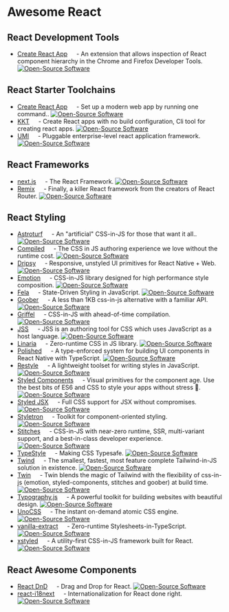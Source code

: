 Awesome React
===

## React Development Tools

- [Create React App](https://github.com/facebook/react-devtools) <img align="bottom" height="13" src="https://img.shields.io/github/stars/facebook/react-devtools.svg?label=" /> - An extension that allows inspection of React component hierarchy in the Chrome and Firefox Developer Tools. [![Open-Source Software][OSS Icon]](https://github.com/facebook/react-devtools)

## React Starter Toolchains

- [Create React App](https://create-react-app.dev/) <img align="bottom" height="13" src="https://img.shields.io/github/stars/facebook/create-react-app.svg?label=" /> - Set up a modern web app by running one command.. [![Open-Source Software][OSS Icon]](https://github.com/facebook/create-react-app)
- [KKT](https://kktjs.github.io/kkt) <img align="bottom" height="13" src="https://img.shields.io/github/stars/kktjs/kkt.svg?label=" /> - Create React apps with no build configuration, Cli tool for creating react apps. [![Open-Source Software][OSS Icon]](https://github.com/kktjs/kkt)
- [UMI](https://umijs.org/) <img align="bottom" height="13" src="https://img.shields.io/github/stars/umijs/umi.svg?label=" /> - Pluggable enterprise-level react application framework. [![Open-Source Software][OSS Icon]](https://github.com/umijs/umi)

## React Frameworks

- [next.js](https://nextjs.org/) <img align="bottom" height="13" src="https://img.shields.io/github/stars/vercel/next.js.svg?label=" /> - The React Framework. [![Open-Source Software][OSS Icon]](https://github.com/vercel/next.js)
- [Remix](https://remix.run/) <img align="bottom" height="13" src="https://img.shields.io/github/stars/remix-run/remix.svg?label=" /> - Finally, a killer React framework from the creators of React Router. [![Open-Source Software][OSS Icon]](https://github.com/remix-run/remix)

## React Styling

- [Astroturf](https://4catalyzer.github.io/astroturf/) <img align="bottom" height="13" src="https://img.shields.io/github/stars/4Catalyzer/astroturf.svg?label=" /> - An "artificial" CSS-in-JS for those that want it all.. [![Open-Source Software][OSS Icon]](https://github.com/4Catalyzer/astroturf)
- [Compiled](https://compiledcssinjs.com/) <img align="bottom" height="13" src="https://img.shields.io/github/stars/atlassian-labs/compiled.svg?label=" /> - The CSS in JS authoring experience we love without the runtime cost. [![Open-Source Software][OSS Icon]](https://github.com/atlassian-labs/compiled)
- [Dripsy](https://dripsy.xyz/) <img align="bottom" height="13" src="https://img.shields.io/github/stars/nandorojo/dripsy.svg?label=" /> - Responsive, unstyled UI primitives for React Native + Web. [![Open-Source Software][OSS Icon]](https://github.com/nandorojo/dripsy)
- [Emotion](https://emotion.sh/) <img align="bottom" height="13" src="https://img.shields.io/github/stars/emotion-js/emotion.svg?label=" /> - CSS-in-JS library designed for high performance style composition. [![Open-Source Software][OSS Icon]](https://github.com/emotion-js/emotion)
- [Fela](http://fela.js.org) <img align="bottom" height="13" src="https://img.shields.io/github/stars/robinweser/fela.svg?label=" /> - State-Driven Styling in JavaScript. [![Open-Source Software][OSS Icon]](https://github.com/robinweser/fela)
- [Goober](https://goober.rocks/) <img align="bottom" height="13" src="https://img.shields.io/github/stars/cristianbote/goober.svg?label=" /> - A less than 1KB css-in-js alternative with a familiar API. [![Open-Source Software][OSS Icon]](https://github.com/cristianbote/goober)
- [Griffel](https://griffel.js.org/) <img align="bottom" height="13" src="https://img.shields.io/github/stars/microsoft/griffel.svg?label=" /> - CSS-in-JS with ahead-of-time compilation. [![Open-Source Software][OSS Icon]](https://github.com/microsoft/griffel)
- [JSS](https://cssinjs.org/) <img align="bottom" height="13" src="https://img.shields.io/github/stars/cssinjs/jss.svg?label=" /> - JSS is an authoring tool for CSS which uses JavaScript as a host language. [![Open-Source Software][OSS Icon]](https://github.com/cssinjs/jss)
- [Linaria](https://linaria.dev/) <img align="bottom" height="13" src="https://img.shields.io/github/stars/callstack/linaria.svg?label=" /> - Zero-runtime CSS in JS library. [![Open-Source Software][OSS Icon]](https://github.com/callstack/linaria)
- [Polished](https://github.com/Shopify/restyle) <img align="bottom" height="13" src="https://img.shields.io/github/stars/styled-components/polished.svg?label=" /> - A type-enforced system for building UI components in React Native with TypeScript. [![Open-Source Software][OSS Icon]](https://github.com/styled-components/polished)
- [Restyle](https://polished.js.org/) <img align="bottom" height="13" src="https://img.shields.io/github/stars/Shopify/restyle.svg?label=" /> - A lightweight toolset for writing styles in JavaScript. [![Open-Source Software][OSS Icon]](https://github.com/Shopify/restyle)
- [Styled Components](https://styled-components.com/) <img align="bottom" height="13" src="https://img.shields.io/github/stars/styled-components/styled-components.svg?label=" /> - Visual primitives for the component age. Use the best bits of ES6 and CSS to style your apps without stress 💅. [![Open-Source Software][OSS Icon]](https://github.com/styled-components/styled-components)
- [Styled JSX](https://github.com/vercel/styled-jsx) <img align="bottom" height="13" src="https://img.shields.io/github/stars/vercel/styled-jsx.svg?label=" /> - Full CSS support for JSX without compromises. [![Open-Source Software][OSS Icon]](https://github.com/vercel/styled-jsx)
- [Styletron](https://www.styletron.org/) <img align="bottom" height="13" src="https://img.shields.io/github/stars/styletron/styletron.svg?label=" /> - Toolkit for component-oriented styling. [![Open-Source Software][OSS Icon]](https://github.com/styletron/styletron)
- [Stitches](https://stitches.dev/) <img align="bottom" height="13" src="https://img.shields.io/github/stars/stitchesjs/stitches.svg?label=" /> - CSS-in-JS with near-zero runtime, SSR, multi-variant support, and a best-in-class developer experience. [![Open-Source Software][OSS Icon]](https://github.com/stitchesjs/stitches)
- [TypeStyle](https://typestyle.github.io/) <img align="bottom" height="13" src="https://img.shields.io/github/stars/typestyle/typestyle.svg?label=" /> - Making CSS Typesafe. [![Open-Source Software][OSS Icon]](https://github.com/typestyle/typestyle)
- [Twind](https://twind.dev/) <img align="bottom" height="13" src="https://img.shields.io/github/stars/tw-in-js/twind.svg?label=" /> - The smallest, fastest, most feature complete Tailwind-in-JS solution in existence. [![Open-Source Software][OSS Icon]](https://github.com/tw-in-js/twind)
- [Twin](https://github.com/ben-rogerson/twin.macro) <img align="bottom" height="13" src="https://img.shields.io/github/stars/ben-rogerson/twin.macro.svg?label=" /> - Twin blends the magic of Tailwind with the flexibility of css-in-js (emotion, styled-components, stitches and goober) at build time. [![Open-Source Software][OSS Icon]](https://github.com/ben-rogerson/twin.macro)
- [Typography.js](http://kyleamathews.github.io/typography.js/) <img align="bottom" height="13" src="https://img.shields.io/github/stars/KyleAMathews/typography.js.svg?label=" /> - A powerful toolkit for building websites with beautiful design. [![Open-Source Software][OSS Icon]](https://github.com/KyleAMathews/typography.js)
- [UnoCSS](https://uno.antfu.me) <img align="bottom" height="13" src="https://img.shields.io/github/stars/unocss/unocss.svg?label=" /> - The instant on-demand atomic CSS engine. [![Open-Source Software][OSS Icon]](https://github.com/unocss/unocss)
- [vanilla-extract](https://vanilla-extract.style/) <img align="bottom" height="13" src="https://img.shields.io/github/stars/seek-oss/vanilla-extract.svg?label=" /> - Zero-runtime Stylesheets-in-TypeScript. [![Open-Source Software][OSS Icon]](https://github.com/seek-oss/vanilla-extract)
- [xstyled](https://xstyled.dev/) <img align="bottom" height="13" src="https://img.shields.io/github/stars/gregberge/xstyled.svg?label=" /> - A utility-first CSS-in-JS framework built for React. [![Open-Source Software][OSS Icon]](https://github.com/gregberge/xstyled)

## React Awesome Components

- [React DnD](http://react-dnd.github.io/react-dnd) <img align="bottom" height="13" src="https://img.shields.io/github/stars/react-dnd/react-dnd.svg?label=" /> - Drag and Drop for React. [![Open-Source Software][OSS Icon]](https://github.com/react-dnd/react-dnd)
- [react-i18next](https://react.i18next.com/) <img align="bottom" height="13" src="https://img.shields.io/github/stars/i18next/react-i18next.svg?label=" /> - Internationalization for React done right. [![Open-Source Software][OSS Icon]](https://github.com/i18next/react-i18next)

[hot Icon]: https://jaywcjlove.github.io/sb/ico/min-hot.svg "Hot"
[OSS Icon]: https://jaywcjlove.github.io/sb/ico/min-oss.svg "Open source ui componet on Github"